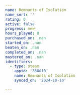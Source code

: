 ```yaml
---
name: Remnants of Isolation
name_sort: ''
rating: 0
active: false
progress: new
hours_played: 0
purchased_on: .nan
started_on: .nan
beaten_on: .nan
completed_on: .nan
mastered_on: .nan
identifiers:
  - type: steam
    appid: '360010'
    name: Remnants of Isolation
    synced_on: '2024-10-10'

---
```

